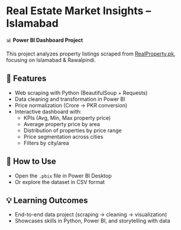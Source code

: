 # Real Estate Market Insights – Islamabad

📊 **Power BI Dashboard Project**

This project analyzes property listings scraped from [RealProperty.pk](https://realproperty.pk), focusing on Islamabad & Rawalpindi.

## 🔹 Features
- Web scraping with Python (BeautifulSoup + Requests)
- Data cleaning and transformation in Power BI
- Price normalization (Crore → PKR conversion)
- Interactive dashboard with:
  - KPIs (Avg, Min, Max property price)
  - Average property price by area
  - Distribution of properties by price range
  - Price segmentation across cities
  - Filters by city/area

## 🚀 How to Use
- Open the `.pbix` file in Power BI Desktop
- Or explore the dataset in CSV format

## 💡 Learning Outcomes
- End-to-end data project (scraping → cleaning → visualization)
- Showcases skills in Python, Power BI, and storytelling with data
